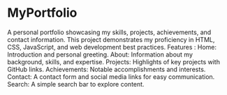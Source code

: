 # MyPortfolio
A personal portfolio showcasing my skills, projects, achievements, and contact information. This project demonstrates my proficiency in HTML, CSS, JavaScript, and web development best practices.
Features : 
Home: Introduction and personal greeting.
About: Information about my background, skills, and expertise.
Projects: Highlights of key projects with GitHub links.
Achievements: Notable accomplishments and interests.
Contact: A contact form and social media links for easy communication.
Search: A simple search bar to explore content.
